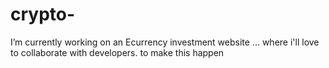 # crypto-
I’m currently working on an Ecurrency investment website ... where i'll love to collaborate with developers.
to make this happen
